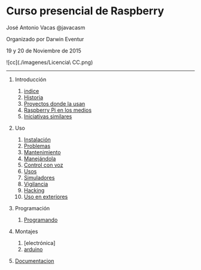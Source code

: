 # Curso presencial de Raspberry

José Antonio Vacas @javacasm

Organizado por Darwin Eventur

19 y 20 de Noviembre de 2015

![cc](./imagenes/Licencia\ CC.png)

* * *

1. Introducción
	1. [indice](./indice.md)
	1. [Historia](./historia.md)
	1. [Proyectos donde la usan](./proyectos.md)
	1. [Raspberry Pi en los medios](./raspiMedios.md)
	1. [Iniciativas similares](./iniciativasSimilares.md)

1. Uso
	1. [Instalación](./instalacion.md)
	1. [Problemas](./problemas.md)
	1. [Mantenimiento](./mantenimiento.md)
	1. [Manejándola](./manejando.md)
	1. [Control con voz](./controlVoz.md)
	1. [Usos](./usos.md)
	1. [Simuladores](./simuladores.md)
	1. [Vigilancia](./vigilancia.md)
	1. [Hacking](./hacking.md)
	1. [Uso en exteriores](./Exteriores.md)

1. Programación
	1. [Programando](./programando.md)

1. Montajes
	1. [electrónica]
	1. [arduino](./arduino.md)

1. [Documentacion](./documentacion.md)